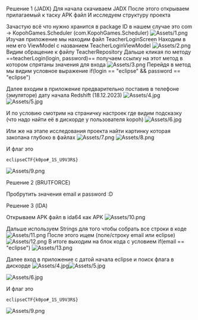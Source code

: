 Решение 1 (JADX)
Для начала скачиваем JADX 
После этого открываем прилагаемый к таску APK файл
И исследуем структуру проекта

Зачастую всё что нужно хранится в package ID в нашем случае это com -> KopohGames.Scheduler (com.KopohGames.Scheduler)
![Assets/1.png](Assets/1.png)
Изучая приложение мы находим файл TeacherLoginScreen
Находим в нем его ViewModel с названием TeacherLoginViewModel
![Assets/2.png](Assets/2.png)
Видим обращение к файлу TeacherRepository
Дальше кликая по методу ==teacherLogin(login, password)== получаем ссылку на этот метод в котором спрятаны значения для входа
![Assets/3.png](Assets/3.png)
Перейдя в метод мы видим условное выражение if(login == "eclipse" && password == "eclipse")

Далее входим в приложение предварительно поставив в телефоне (эмуляторе) дату начала Redshift (18.12.2023)
![Assets/4.jpg](Assets/4.jpg)
![Assets/5.jpg](Assets/5.jpg)


И по условию смотрим на страничку настроек где видим подсказку (что надо найти её в дискорде у пользователя kopoh)
![Assets/6.jpg](Assets/6.jpg)

Или же на этапе исследования проекта найти картинку которая закопана глубоко в файлах
![Assets/7.png](Assets/7.png)
![Assets/8.png](Assets/8.png)

И флаг это 
```
eclipseCTF{k0po#_1S_U9V3R$}
```
![Assets/9.png](Assets/9.png)

Решение 2 (BRUTFORCE)

Пробрутить значения email и password  :D

Решение 3 (IDA)

Открываем APK файл в ida64 как APK
![Assets/10.png](Assets/10.png)

Дальше используем Strings для того чтобы собрать все строки в коде
![Assets/11.png](Assets/11.png)
После этого ищем (поле/строку email или eclipse)
![Assets/12.png](Assets/12.png)
В итоге выходим на блок кода с условием if(email == "eclipse")
![Assets/13.png](Assets/13.png)

Далее вход в приложение с датой начала eclipse и поиск флага в дискорде
![Assets/4.jpg](Assets/4.jpg)![Assets/5.jpg](Assets/5.jpg)

![Assets/6.jpg](Assets/6.jpg)

И флаг это
```
eclipseCTF{k0po#_1S_U9V3R$}
```
![Assets/9.png](Assets/9.png)
